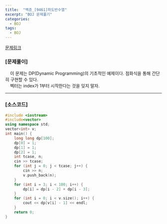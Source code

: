 ```yaml
---
title:  "백준_[9461]파도반수열"
excerpt: "BOJ 문제풀기"
categories:
  - BOJ
tags:
  - BOJ
---
```

[문제링크](https://www.acmicpc.net/problem/9461)
### [문제풀이]
 &nbsp;&nbsp;&nbsp;&nbsp;이 문제는 DP(Dynamic Programming)의 기초적인 예제이다. 점화식을 통해 간단히 구현할 수 있다.   
 &nbsp;&nbsp;&nbsp;&nbsp;벡터는 index가 1부터 시작한다는 것을 잊지 말자.
***
### [소스코드]
~~~cpp
#include <iostream>
#include<vector>
using namespace std;
vector<int> v;
int main() {
	long long dp[100];
	dp[0] = 1;
	dp[1] = 1;
	dp[2] = 1;
	int tcase, n;
	cin >> tcase;
	for (int j = 0; j < tcase; j++) {
		cin >> n;
		v.push_back(n);
	}
	for (int i = 3; i < 100; i++) {
		dp[i] = dp[i - 2] + dp[i - 3];
	}
	for (int i = 0; i < v.size(); i++) {
		cout << dp[v[i] - 1] << endl;
	}
	return 0;
}
~~~